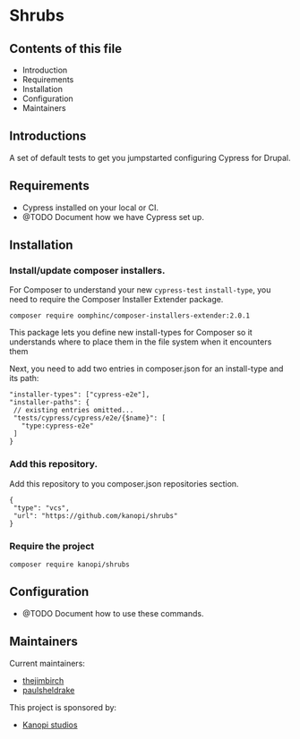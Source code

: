 # Shrubs

## Contents of this file

 * Introduction
 * Requirements
 * Installation
 * Configuration
 * Maintainers


## Introductions

A set of default tests to get you jumpstarted configuring Cypress for Drupal.

## Requirements

* Cypress installed on your local or CI.
* @TODO Document how we have Cypress set up.


## Installation

### Install/update composer installers.

For Composer to understand your new `cypress-test` `install-type`, you need to require the Composer Installer Extender package.

`composer require oomphinc/composer-installers-extender:2.0.1`

This package lets you define new install-types for Composer so it understands where to place them in the file system when it encounters them

Next, you need to add two entries in composer.json for an install-type and its path:

```
"installer-types": ["cypress-e2e"],
"installer-paths": {
 // existing entries omitted...
 "tests/cypress/cypress/e2e/{$name}": [
   "type:cypress-e2e"
 ]
}
```

### Add this repository.

Add this repository to you composer.json repositories section.

```
{
 "type": "vcs",
 "url": "https://github.com/kanopi/shrubs"
}
```

### Require the project

`composer require kanopi/shrubs`

## Configuration

 * @TODO Document how to use these commands.


## Maintainers

Current maintainers:
 * [thejimbirch](https://www.drupal.org/u/thejimbirch)
 * [paulsheldrake](https://www.drupal.org/u/paulsheldrake)

This project is sponsored by:
 * [Kanopi studios](https://www.drupal.org/kanopi-studios)
